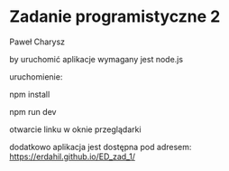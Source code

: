 # Zadanie programistyczne 2 

Paweł Charysz

by uruchomić aplikacje wymagany jest node.js


uruchomienie:

npm install 

npm run dev

otwarcie linku w oknie przeglądarki


dodatkowo aplikacja jest dostępna pod adresem:
https://erdahil.github.io/ED_zad_1/
